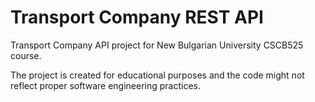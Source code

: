 # Transport Company REST API

Transport Company API project for New Bulgarian University CSCB525 course.

The project is created for educational purposes and the code might not reflect proper software engineering practices.